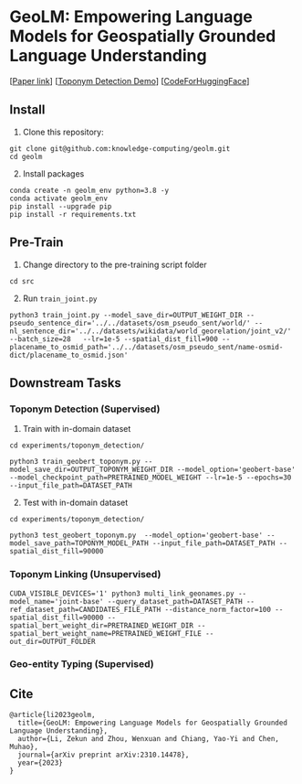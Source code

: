 # GeoLM: Empowering Language Models for Geospatially Grounded Language Understanding

[[Paper link](https://arxiv.org/pdf/2310.14478.pdf)] [[Toponym Detection Demo](https://huggingface.co/zekun-li/geolm-base-toponym-recognition)] [[CodeForHuggingFace](https://github.com/zekun-li/transformers/tree/geolm)]

## Install 

1. Clone this repository:

```Shell
git clone git@github.com:knowledge-computing/geolm.git
cd geolm 
```

2. Install packages
```Shell
conda create -n geolm_env python=3.8 -y
conda activate geolm_env
pip install --upgrade pip
pip install -r requirements.txt 
```

## Pre-Train 
1. Change directory to the pre-training script folder
```
cd src
```
2. Run `train_joint.py`
```
python3 train_joint.py --model_save_dir=OUTPUT_WEIGHT_DIR --pseudo_sentence_dir='../../datasets/osm_pseudo_sent/world/' --nl_sentence_dir='../../datasets/wikidata/world_georelation/joint_v2/' --batch_size=28   --lr=1e-5 --spatial_dist_fill=900 --placename_to_osmid_path='../../datasets/osm_pseudo_sent/name-osmid-dict/placename_to_osmid.json' 
```

## Downstream Tasks

### Toponym Detection (Supervised)
1. Train with in-domain dataset
```
cd experiments/toponym_detection/

python3 train_geobert_toponym.py --model_save_dir=OUTPUT_TOPONYM_WEIGHT_DIR --model_option='geobert-base' --model_checkpoint_path=PRETRAINED_MODEL_WEIGHT --lr=1e-5 --epochs=30  --input_file_path=DATASET_PATH
```

2. Test with in-domain dataset
```
cd experiments/toponym_detection/

python3 test_geobert_toponym.py  --model_option='geobert-base' --model_save_path=TOPONYM_MODEL_PATH --input_file_path=DATASET_PATH --spatial_dist_fill=90000

```

### Toponym Linking (Unsupervised)
```
CUDA_VISIBLE_DEVICES='1' python3 multi_link_geonames.py --model_name='joint-base' --query_dataset_path=DATASET_PATH --ref_dataset_path=CANDIDATES_FILE_PATH --distance_norm_factor=100 --spatial_dist_fill=90000 --spatial_bert_weight_dir=PRETRAINED_WEIGHT_DIR --spatial_bert_weight_name=PRETRAINED_WEIGHT_FILE --out_dir=OUTPUT_FOLDER
```


### Geo-entity Typing (Supervised)



## Cite 
```
@article{li2023geolm,
  title={GeoLM: Empowering Language Models for Geospatially Grounded Language Understanding},
  author={Li, Zekun and Zhou, Wenxuan and Chiang, Yao-Yi and Chen, Muhao},
  journal={arXiv preprint arXiv:2310.14478},
  year={2023}
}
```


